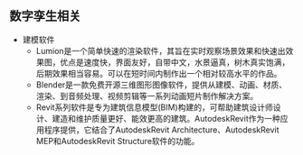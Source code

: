 ## 数字孪生相关
- 建模软件
	- Lumion是一个简单快速的渲染软件，其旨在实时观察场景效果和快速出效果图，优点是速度快，界面友好，自带中文，水景逼真，树木真实饱满，后期效果相当容易。可以在短时间内制作出一个相对较高水平的作品。
	- Blender是一款免费开源三维图形图像软件，提供从建模、动画、材质、渲染、到音频处理、视频剪辑等一系列动画短片制作解决方案。
	- Revit系列软件是专为建筑信息模型(BIM)构建的，可帮助建筑设计师设计、建造和维护质量更好、能效更高的建筑。AutodeskRevit作为一种应用程序提供，它结合了AutodeskRevit Architecture、AutodeskRevit MEP和AutodeskRevit Structure软件的功能。